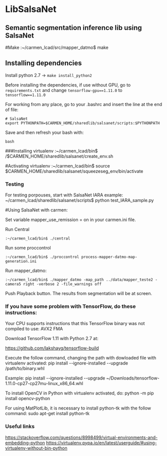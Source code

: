 # LibSalsaNet

## Semantic segmentation inference lib using SalsaNet

#Make
:~/carmen_lcad/src/mapper_datmo$ make


## Installing dependencies

Install python 2.7 -> ```make install_python2```

Before installing the dependencies, if use without GPU, go to `requirements.txt` and change
`tensorflow-gpu==1.11.0` to `tensorflow==1.11.0`

For working from any place, go to your .bashrc and insert the line at the end of file:

```
# SalsaNet
export PYTHONPATH=$CARMEN_HOME/sharedlib/salsanet/scripts:$PYTHONPATH
```
Save and then refresh your bash with:
```
bash
```

###Installing virtualenv
:~/carmen_lcad/bin$ /$CARMEN_HOME/sharedlib/salsanet/create_env.sh

#Activating virtualenv
:~/carmen_lcad/bin$ source $CARMEN_HOME/sharedlib/salsanet/squeezeseg_env/bin/activate

### Testing
For testing porpouses, start with SalsaNet IARA example:
~/carmen_lcad/sharedlib/salsanet/scripts$ python test_IARA_sample.py

#Using SalsaNet with carmen:

Set variable mapper_use_remission = on in your carmen.ini file.

Run Central
```
:~/carmen_lcad/bin$ ./central
```

Run some proccontrol
```
:~/carmen_lcad/bin$ ./proccontrol process-mapper-datmo-map-generation.ini
```

Run mapper_datmo:
```
:~/carmen_lcad/bin$ ./mapper_datmo -map_path ../data/mapper_teste2 -camera5 right -verbose 2 -file_warnings off
```

Push Playback button. The results from segmentation will be at screen.

### If you have some problem with TensorFlow, do these instructions: 

Your CPU supports instructions that this TensorFlow binary was not compiled to use: AVX2 FMA

Download TensorFlow 1.11 with Python 2.7 at:

https://github.com/lakshayg/tensorflow-build

Execute the follow command, changing the path with dowloaded file with virtualenv activated:
pip install --ignore-installed --upgrade /path/to/binary.whl

Example:
pip install --ignore-installed --upgrade ~/Downloads/tensorflow-1.11.0-cp27-cp27mu-linux_x86_64.whl 

To install OpenCV in Python with virtualenv activated, do:
python -m pip install opencv-python

For using MatPlotLib, it is necessary to install python-tk with the follow command:
sudo apt-get install python-tk


### Useful links

https://stackoverflow.com/questions/8998499/virtual-environments-and-embedding-python
https://virtualenv.pypa.io/en/latest/userguide/#using-virtualenv-without-bin-python
